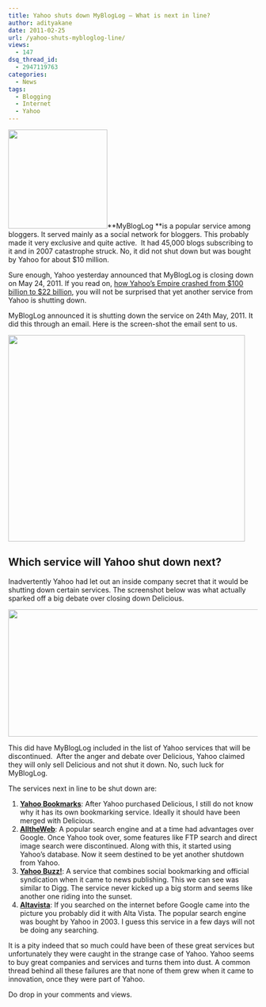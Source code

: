 ```yaml
---
title: Yahoo shuts down MyBlogLog – What is next in line?
author: adityakane
date: 2011-02-25
url: /yahoo-shuts-mybloglog-line/
views:
  - 147
dsq_thread_id:
  - 2947119763
categories:
  - News
tags:
  - Blogging
  - Internet
  - Yahoo
---
```

[<img class="alignright size-full wp-image-38307" title="MyBlogLog_logo" src="http://cdn.devilsworkshop.org/files/2011/02/MyBlogLog_logo.png" alt="" width="200" height="200" />][1]**MyBlogLog **is a popular service among bloggers. It served mainly as a social network for bloggers. This probably made it very exclusive and quite active.  It had 45,000 blogs subscribing to it and in 2007 catastrophe struck. No, it did not shut down but was bought by Yahoo for about $10 million.

Sure enough, Yahoo yesterday announced that MyBlogLog is closing down on May 24, 2011. If you read on, <a href="http://devilsworkshop.org/fall-yahoos-empire-100-billion-22-billion/" target="_blank">how Yahoo&#8217;s Empire crashed from $100 billion to $22 billion</a>, you will not be surprised that yet another service from Yahoo is shutting down.

MyBlogLog announced it is shutting down the service on 24th May, 2011. It did this through an email. Here is the screen-shot the email sent to us.

[<img class="alignnone size-full wp-image-38306" title="MyBlogLog_shutting_down_yahoo" src="http://cdn.devilsworkshop.org/files/2011/02/MyBlogLog_shutting_down_yahoo.png" alt="" width="478" height="417" />][2]

## Which service will Yahoo shut down next?

Inadvertently Yahoo had let out an inside company secret that it would be shutting down certain services. The screenshot below was what actually sparked off a big debate over closing down Delicious.

[<img class="alignnone size-medium wp-image-34604" title="Yahoo_Screenshot" src="http://cdn.devilsworkshop.org/files/2010/12/Yahoo_Screenshot-600x257.jpg" alt="" width="600" height="257" />][3]

This did have MyBlogLog included in the list of Yahoo services that will be discontinued.  After the anger and debate over Delicious, Yahoo claimed they will only sell Delicious and not shut it down. No, such luck for MyBlogLog.

The services next in line to be shut down are:

  1. **<a href="http://bookmarks.yahoo.com/ " onclick="_gaq.push(['_trackEvent', 'outbound-article', 'http://bookmarks.yahoo.com/ ', 'Yahoo Bookmarks']);" target="_blank">Yahoo Bookmarks</a>**: After Yahoo purchased Delicious, I still do not know why it has its own bookmarking service. Ideally it should have been merged with Delicious.
  2. **<a href="http://www.alltheweb.com/" onclick="_gaq.push(['_trackEvent', 'outbound-article', 'http://www.alltheweb.com/', 'AlltheWeb']);" target="_blank">AlltheWeb</a>**: A popular search engine and at a time had advantages over Google. Once Yahoo took over, some features like FTP search and direct image search were discontinued. Along with this, it started using Yahoo&#8217;s database. Now it seem destined to be yet another shutdown from Yahoo.
  3. **<a href="http://buzz.yahoo.com" onclick="_gaq.push(['_trackEvent', 'outbound-article', 'http://buzz.yahoo.com', 'Yahoo Buzz!']);" target="_blank">Yahoo Buzz!</a>**: A service that combines social bookmarking and official syndication when it came to news publishing. This we can see was similar to Digg. The service never kicked up a big storm and seems like another one riding into the sunset.
  4. **<a href="http://www.altavista.com/" onclick="_gaq.push(['_trackEvent', 'outbound-article', 'http://www.altavista.com/', 'Altavista']);" target="_blank">Altavista</a>**: If you searched on the internet before Google came into the picture you probably did it with Alta Vista. The popular search engine was bought by Yahoo in 2003. I guess this service in a few days will not be doing any searching.

It is a pity indeed that so much could have been of these great services but unfortunately they were caught in the strange case of Yahoo. Yahoo seems to buy great companies and services and turns them into dust. A common thread behind all these failures are that none of them grew when it came to innovation, once they were part of Yahoo.

Do drop in your comments and views.

 [1]: http://cdn.devilsworkshop.org/files/2011/02/MyBlogLog_logo.png
 [2]: http://cdn.devilsworkshop.org/files/2011/02/MyBlogLog_shutting_down_yahoo.png
 [3]: http://cdn.devilsworkshop.org/files/2010/12/Yahoo_Screenshot.jpg
